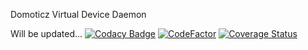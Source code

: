 Domoticz Virtual Device Daemon

Will be updated...
[![Codacy Badge](https://api.codacy.com/project/badge/Grade/8a0b96a672204ca69ce06c5c0bfedb26)](https://app.codacy.com/app/sebastian_16/dvdd?utm_source=github.com&utm_medium=referral&utm_content=sebastianbasierski/dvdd&utm_campaign=Badge_Grade_Settings)
[![CodeFactor](https://www.codefactor.io/repository/github/sebastianbasierski/dvdd/badge/master)](https://www.codefactor.io/repository/github/sebastianbasierski/dvdd/overview/master)
[![Coverage Status](https://coveralls.io/repos/github/sebastianbasierski/dvdd/badge.svg?branch=master)](https://coveralls.io/github/sebastianbasierski/dvdd?branch=master)